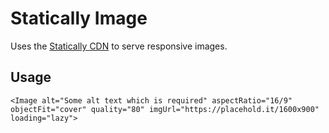 # Statically Image

Uses the [Statically CDN](https://statically.io/) to serve responsive images.

## Usage

```
<Image alt="Some alt text which is required" aspectRatio="16/9" objectFit="cover" quality="80" imgUrl="https://placehold.it/1600x900" loading="lazy">
```

